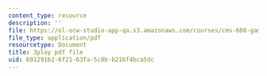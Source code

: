 ```yaml
---
content_type: resource
description: ''
file: https://ol-ocw-studio-app-qa.s3.amazonaws.com/courses/cms-608-game-design-fall-2010/691291b26f2163fa5c8bb216f4bca5dc_68568.pdf
file_type: application/pdf
resourcetype: Document
title: 3play pdf file
uid: 691291b2-6f21-63fa-5c8b-b216f4bca5dc
---
```

